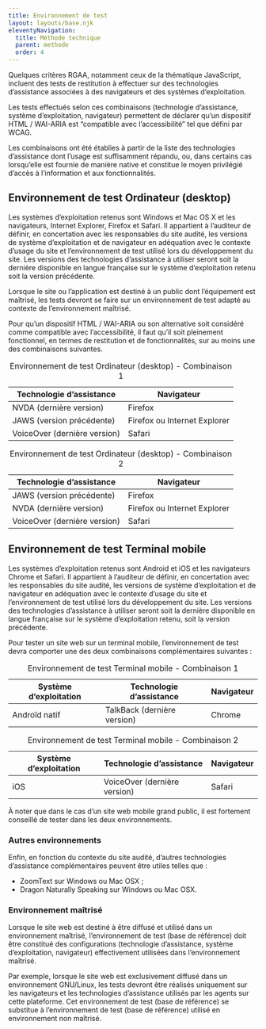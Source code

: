 ```yaml
---
title: Environnement de test
layout: layouts/base.njk
eleventyNavigation:
  title: Méthode technique
  parent: methode
  order: 4
---
```


Quelques critères RGAA, notamment ceux de la thématique JavaScript, incluent des tests de restitution à effectuer sur des technologies d’assistance associées à des navigateurs et des systèmes d’exploitation.

Les tests effectués selon ces combinaisons (technologie d’assistance, système d’exploitation, navigateur) permettent de déclarer qu’un dispositif HTML / WAI-ARIA est “compatible avec l’accessibilité” tel que défini par WCAG.

Les combinaisons ont été établies à partir de la liste des technologies d’assistance dont l’usage est suffisamment répandu, ou, dans certains cas lorsqu’elle est fournie de manière native et constitue le moyen privilégié d’accès à l’information et aux fonctionnalités.

## Environnement de test Ordinateur (desktop)

Les systèmes d’exploitation retenus sont Windows et Mac OS X et les navigateurs, Internet Explorer, Firefox et Safari. Il appartient à l’auditeur de définir, en concertation avec les responsables du site audité, les versions de système d’exploitation et de navigateur en adéquation avec le contexte d’usage du site et l’environnement de test utilisé lors du développement du site. Les versions des technologies d’assistance à utiliser seront soit la dernière disponible en langue française sur le système d’exploitation retenu soit la version précédente.

Lorsque le site ou l’application est destiné à un public dont l’équipement est maîtrisé, les tests devront se faire sur un environnement de test adapté au contexte de l’environnement maîtrisé.

Pour qu’un dispositif HTML / WAI-ARIA ou son alternative soit considéré comme compatible avec l’accessibilité, il faut qu’il soit pleinement fonctionnel, en termes de restitution et de fonctionnalités, sur au moins une des combinaisons suivantes.

<div class="fr-table fr-table--bordered">
    <table>
        <caption>Environnement de test Ordinateur (desktop) - Combinaison 1</caption>
        <thead>
        <tr>
            <th scope="col">Technologie d’assistance</th>
            <th scope="col">Navigateur</th>
        </tr>
        </thead>
        <tbody>
        <tr>
            <td>NVDA (dernière version)</td>
            <td>Firefox</td>
        </tr>
        <tr>
            <td>JAWS (version précédente)</td>
            <td>Firefox ou Internet Explorer</td>
        </tr>
        <tr>
            <td>VoiceOver (dernière version)</td>
            <td>Safari</td>
        </tr>
        </tbody>
    </table>
</div>

<div class="fr-table fr-table--bordered">
    <table>
        <caption>Environnement de test Ordinateur (desktop) - Combinaison 2</caption>
        <thead>
        <tr>
            <th scope="col">Technologie d’assistance</th>
            <th scope="col">Navigateur</th>
        </tr>
        </thead>
        <tbody>
        <tr>
            <td>JAWS (version précédente)</td>
            <td>Firefox</td>
        </tr>
        <tr>
            <td>NVDA (dernière version)</td>
            <td>Firefox ou Internet Explorer</td>
        </tr>
        <tr>
            <td>VoiceOver (dernière version)</td>
            <td>Safari</td>
        </tr>
        </tbody>
    </table>
</div>

## Environnement de test Terminal mobile

Les systèmes d’exploitation retenus sont Android et iOS et les navigateurs Chrome et Safari. Il appartient à l’auditeur de définir, en concertation avec les responsables du site audité, les versions de système d’exploitation et de navigateur en adéquation avec le contexte d’usage du site et l’environnement de test utilisé lors du développement du site. Les versions des technologies d’assistance à utiliser seront soit la dernière disponible en langue française sur le système d’exploitation retenu, soit la version précédente. 

Pour tester un site web sur un terminal mobile, l’environnement de test devra comporter une des deux combinaisons complémentaires suivantes :

<div class="fr-table fr-table--bordered">
    <table>
        <caption>Environnement de test Terminal mobile - Combinaison 1</caption>
        <thead>
        <tr>
            <th scope="col">Système d’exploitation</th>
            <th scope="col">Technologie d’assistance</th>
            <th scope="col">Navigateur</th>
        </tr>
        </thead>
        <tbody>
        <tr>
            <td>Androïd natif</td>
            <td>TalkBack (dernière version)</td>
            <td>Chrome</td>
        </tr>
        </tbody>
    </table>
</div>

<div class="fr-table fr-table--bordered">
    <table>
        <caption>Environnement de test Terminal mobile - Combinaison 2</caption>
        <thead>
        <tr>
            <th scope="col">Système d’exploitation</th>
            <th scope="col">Technologie d’assistance</th>
            <th scope="col">Navigateur</th>
        </tr>
        </thead>
        <tbody>
        <tr>
            <td>iOS</td>
            <td>VoiceOver (dernière version)</td>
            <td>Safari</td>
        </tr>
        </tbody>
    </table>
</div>

À noter que dans le cas d’un site web mobile grand public, il est fortement conseillé de tester dans les deux environnements.

### Autres environnements

Enfin, en fonction du contexte du site audité, d’autres technologies d’assistance complémentaires peuvent être utiles telles que :

- ZoomText sur Windows ou Mac OSX ;
- Dragon Naturally Speaking sur Windows ou Mac OSX.

### Environnement maîtrisé

Lorsque le site web est destiné à être diffusé et utilisé dans un environnement maîtrisé, l’environnement de test (base de référence) doit être constitué des configurations (technologie d’assistance, système d’exploitation, navigateur) effectivement utilisées dans l’environnement maîtrisé.

Par exemple, lorsque le site web est exclusivement diffusé dans un environnement GNU/Linux, les tests devront être réalisés uniquement sur les navigateurs et les technologies d’assistance utilisés par les agents sur cette plateforme. Cet environnement de test (base de référence) se substitue à l’environnement de test (base de référence) utilisé en environnement non maîtrisé.
